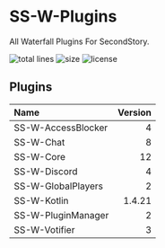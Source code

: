 # SS-W-Plugins
All Waterfall Plugins For SecondStory.

![total lines](https://img.shields.io/tokei/lines/github/SecondStoryServer/SS-W-Plugins) ![size](https://img.shields.io/github/repo-size/SecondStoryServer/SS-W-Plugins?label=size) ![license](https://img.shields.io/github/license/SecondStoryServer/SS-W-Plugins)

## Plugins

<!-- Generate Versions -->
| Name | Version |
|:-----|--------:|
| SS-W-AccessBlocker | 4 |
| SS-W-Chat | 8 |
| SS-W-Core | 12 |
| SS-W-Discord | 4 |
| SS-W-GlobalPlayers | 2 |
| SS-W-Kotlin | 1.4.21 |
| SS-W-PluginManager | 2 |
| SS-W-Votifier | 3 |
<!-- Generate Versions -->
